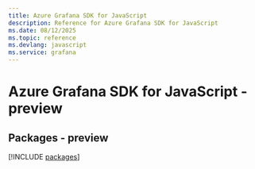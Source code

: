 ```yaml
---
title: Azure Grafana SDK for JavaScript
description: Reference for Azure Grafana SDK for JavaScript
ms.date: 08/12/2025
ms.topic: reference
ms.devlang: javascript
ms.service: grafana
---
```

# Azure Grafana SDK for JavaScript - preview
## Packages - preview
[!INCLUDE [packages](grafana-index.md)]